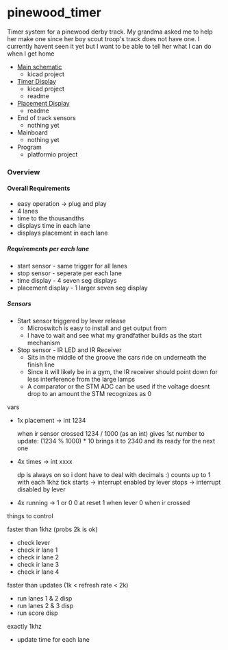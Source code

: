 # pinewood_timer
Timer system for a pinewood derby track. My grandma asked me to help her make one since her boy scout troop's track does not have one. I currently havent seen it yet but I want to be able to tell her what I can do when I get home

* [Main schematic](https://github.com/julia-laine-11/pinewood_timer/tree/main/pinewood_timer)
  - kicad project
* [Timer Display](https://github.com/julia-laine-11/pinewood_timer/blob/main/timer_display_pcb/tim_disp.md)
  - kicad project
  - readme
* [Placement Display](https://github.com/julia-laine-11/pinewood_timer/blob/main/placement_disp/plc_dsp.md)
  - readme
* End of track sensors
  - nothing yet
* Mainboard
  - nothing yet
* Program
  - platformio project

### Overview
#### Overall Requirements
- easy operation -> plug and play
- 4 lanes
- time to the thousandths
- displays time in each lane
- displays placement in each lane

##### Requirements per each lane
- start sensor - same trigger for all lanes
- stop sensor - seperate per each lane
- time display - 4 seven seg displays
- placement display - 1 larger seven seg display

##### Sensors
- Start sensor triggered by lever release
  - Microswitch is easy to install and get output from
  - I have to wait and see what my grandfather builds as the start mechanism
- Stop sensor - IR LED and IR Receiver
  - Sits in the middle of the groove the cars ride on underneath the finish line
  - Since it will likely be in a gym, the IR receiver should point down for less interference from the large lamps
  - A comparator or the STM ADC can be used if the voltage doesnt drop to an amount the STM recognizes as 0


vars

- 1x placement -> int 1234
  
    when ir sensor crossed 
    1234 / 1000 (as an int) gives 1st number
    to update: (1234 % 1000) * 10 brings it to 2340 and its ready for the next one

- 4x times -> int xxxx
  
    dp is always on so i dont have to deal with decimals :)
    counts up to 1 with each 1khz tick
        starts -> interrupt enabled by lever
        stops  -> interrupt disabled by lever

- 4x running -> 1 or 0
      0 at reset
      1 when lever
      0 when ir crossed


things to control

faster than 1khz (probs 2k is ok)
- check lever
- check ir lane 1 
- check ir lane 2
- check ir lane 3
- check ir lane 4

faster than updates (1k < refresh rate < 2k)
- run lanes 1 & 2 disp
- run lanes 2 & 3 disp
- run score disp

exactly 1khz
- update time for each lane
